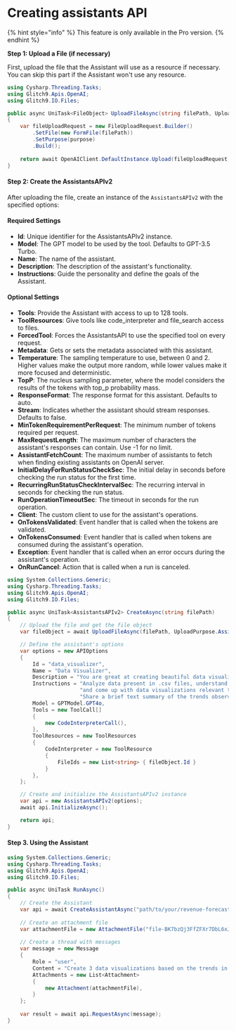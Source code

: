 # Creating assistants API

{% hint style="info" %}
This feature is only available in the Pro version.
{% endhint %}

**Step 1: Upload a File (if necessary)**

First, upload the file that the Assistant will use as a resource if necessary. You can skip this part if the Assistant won't use any resource.

```csharp
using Cysharp.Threading.Tasks;
using Glitch9.Apis.OpenAI;
using Glitch9.IO.Files;

public async UniTask<FileObject> UploadFileAsync(string filePath, UploadPurpose purpose)
{
    var fileUploadRequest = new FileUploadRequest.Builder()
        .SetFile(new FormFile(filePath))
        .SetPurpose(purpose)
        .Build();
        
    return await OpenAIClient.DefaultInstance.Upload(fileUploadRequest);
}
```

#### Step 2: Create the AssistantsAPIv2

After uploading the file, create an instance of the `AssistantsAPIv2` with the specified options:

#### Required Settings

* **Id**: Unique identifier for the AssistantsAPIv2 instance.
* **Model**: The GPT model to be used by the tool. Defaults to GPT-3.5 Turbo.
* **Name**: The name of the assistant.
* **Description**: The description of the assistant's functionality.
* **Instructions**: Guide the personality and define the goals of the Assistant.

#### **Optional Settings**

* **Tools**: Provide the Assistant with access to up to 128 tools.
* **ToolResources**: Give tools like code\_interpreter and file\_search access to files.
* **ForcedTool**: Forces the AssistantsAPI to use the specified tool on every request.
* **Metadata**: Gets or sets the metadata associated with this assistant.
* **Temperature**: The sampling temperature to use, between 0 and 2. Higher values make the output more random, while lower values make it more focused and deterministic.
* **TopP**: The nucleus sampling parameter, where the model considers the results of the tokens with top\_p probability mass.
* **ResponseFormat**: The response format for this assistant. Defaults to auto.
* **Stream**: Indicates whether the assistant should stream responses. Defaults to false.
* **MinTokenRequirementPerRequest**: The minimum number of tokens required per request.
* **MaxRequestLength**: The maximum number of characters the assistant's responses can contain. Use -1 for no limit.
* **AssistantFetchCount**: The maximum number of assistants to fetch when finding existing assistants on OpenAI server.
* **InitialDelayForRunStatusCheckSec**: The initial delay in seconds before checking the run status for the first time.
* **RecurringRunStatusCheckIntervalSec**: The recurring interval in seconds for checking the run status.
* **RunOperationTimeoutSec**: The timeout in seconds for the run operation.
* **Client**: The custom client to use for the assistant's operations.
* **OnTokensValidated**: Event handler that is called when the tokens are validated.
* **OnTokensConsumed**: Event handler that is called when tokens are consumed during the assistant's operation.
* **Exception**: Event handler that is called when an error occurs during the assistant's operation.
* **OnRunCancel**: Action that is called when a run is canceled.

```csharp
using System.Collections.Generic;
using Cysharp.Threading.Tasks;
using Glitch9.Apis.OpenAI;
using Glitch9.IO.Files;

public async UniTask<AssistantsAPIv2> CreateAsync(string filePath)
{
    // Upload the file and get the file object
    var fileObject = await UploadFileAsync(filePath, UploadPurpose.Assistants);

    // Define the assistant's options
    var options = new APIOptions
    {
        Id = "data_visualizer",
        Name = "Data Visualizer",
        Description = "You are great at creating beautiful data visualizations...",
        Instructions = "Analyze data present in .csv files, understand trends," +
                       "and come up with data visualizations relevant to those trends." +
                       "Share a brief text summary of the trends observed.",
        Model = GPTModel.GPT4o,
        Tools = new ToolCall[]
        {
            new CodeInterpreterCall(),            
        },
        ToolResources = new ToolResources
        {
            CodeInterpreter = new ToolResource
            {
                FileIds = new List<string> { fileObject.Id }
            }
        },   
    };

    // Create and initialize the AssistantsAPIv2 instance
    var api = new AssistantsAPIv2(options);
    await api.InitializeAsync();

    return api;
}
```

#### Step 3. Using the Assistant

```csharp
using System.Collections.Generic;
using Cysharp.Threading.Tasks;
using Glitch9.Apis.OpenAI;
using Glitch9.IO.Files;

public async UniTask RunAsync()
{
    // Create the Assistant
    var api = await CreateAssistantAsync("path/to/your/revenue-forecast.csv");
    
    // Create an attachment file
    var attachmentFile = new AttachmentFile("file-BK7bzQj3FfZFXr7DbL6xJwfo", AttachmentTarget.CodeInterpreter);
    
    // Create a thread with messages
    var message = new Message
    {
        Role = "user",
        Content = "Create 3 data visualizations based on the trends in this file.",
        Attachments = new List<Attachment>
        {
            new Attachment(attachmentFile),
        }
    };
    
    var result = await api.RequestAsync(message); 
}
```
